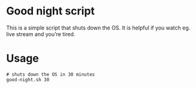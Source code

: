 # Good night script

This is a simple script that shuts down the OS. It is helpful if you watch eg. live stream and you're tired.

# Usage

```
# shuts down the OS in 30 minutes
good-night.sh 30
```
